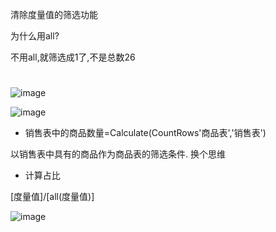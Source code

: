 清除度量值的筛选功能

为什么用all?

不用all,就筛选成1了,不是总数26

# 

![image](https://user-images.githubusercontent.com/117897416/236496946-e2f634b1-e1b8-4cff-8ec7-fa8bb2f158d5.png)


![image](https://user-images.githubusercontent.com/117897416/236487937-4ce2c98e-cf31-464f-9968-6bbc64a75b1b.png)


- 销售表中的商品数量=Calculate(CountRows'商品表','销售表')

以销售表中具有的商品作为商品表的筛选条件. 换个思维

- 计算占比

[度量值]/[all(度量值)]

![image](https://user-images.githubusercontent.com/117897416/236850767-6d552adc-4658-4c54-9274-5d180894e589.png)


